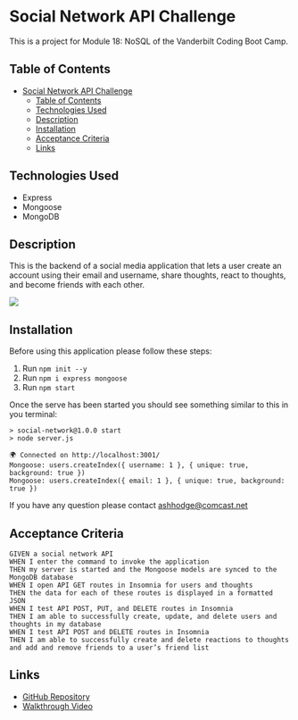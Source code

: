 # Social Network API Challenge

This is a project for Module 18: NoSQL of the Vanderbilt Coding Boot Camp.

## Table of Contents
- [Social Network API Challenge](#social-network-api-challenge)
  - [Table of Contents](#table-of-contents)
  - [Technologies Used](#technologies-used)
  - [Description](#description)
  - [Installation](#installation)
  - [Acceptance Criteria](#acceptance-criteria)
  - [Links](#links)

## Technologies Used
- Express
- Mongoose
- MongoDB
  
## Description
This is the backend of a social media application that lets a user create an account using their email and username, share thoughts, react to thoughts, and become friends with each other.

<img src= "/Users/ashley/Desktop/projects/social-network/public/social-network-api.gif">

## Installation
Before using this application please follow these steps:
1. Run `npm init --y`
2. Run `npm i express mongoose`
3. Run `npm start`

Once the serve has been started you should see something similar to this in you terminal:
```
> social-network@1.0.0 start
> node server.js

🌍 Connected on http://localhost:3001/
Mongoose: users.createIndex({ username: 1 }, { unique: true, background: true })
Mongoose: users.createIndex({ email: 1 }, { unique: true, background: true })
```
If you have any question please contact <ashhodge@comcast.net> 
## Acceptance Criteria
```
GIVEN a social network API
WHEN I enter the command to invoke the application
THEN my server is started and the Mongoose models are synced to the MongoDB database
WHEN I open API GET routes in Insomnia for users and thoughts
THEN the data for each of these routes is displayed in a formatted JSON
WHEN I test API POST, PUT, and DELETE routes in Insomnia
THEN I am able to successfully create, update, and delete users and thoughts in my database
WHEN I test API POST and DELETE routes in Insomnia
THEN I am able to successfully create and delete reactions to thoughts and add and remove friends to a user’s friend list
```
## Links
- [GitHub Repository](https://github.com/ashleyhodge/social-network)
- [Walkthrough Video](https://drive.google.com/file/d/17djy7Mi5_HDhJomNjgOI_W9XxXVjVWPX/view)
